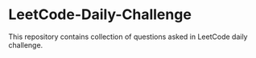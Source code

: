 # LeetCode-Daily-Challenge
This repository contains collection of questions asked in LeetCode daily challenge.
